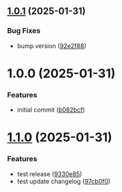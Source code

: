 ## [1.0.1](https://github.com/bruvio/FastAPI-on-K8s-with-Helm/compare/1.0.0...1.0.1) (2025-01-31)


### Bug Fixes

* bump version ([92e2f88](https://github.com/bruvio/FastAPI-on-K8s-with-Helm/commit/92e2f88221f5bd5fac6d55826ad7282a8181e29e))

# 1.0.0 (2025-01-31)


### Features

* initial commit ([b082bcf](https://github.com/bruvio/FastAPI-on-K8s-with-Helm/commit/b082bcfe21d7ee149b588371e41676afdcb208d6))

# [1.1.0](https://github.com/bruvio/FastAPI-on-K8s-with-Helm/compare/1.0.0...1.1.0) (2025-01-31)


### Features

* test release ([9330e85](https://github.com/bruvio/FastAPI-on-K8s-with-Helm/commit/9330e8584a83fcae7826533d1bb0ccd372c22e1b))
* test update changelog ([97cb0f0](https://github.com/bruvio/FastAPI-on-K8s-with-Helm/commit/97cb0f043b073d22b2e902e2a327c8e922a4ddea))
